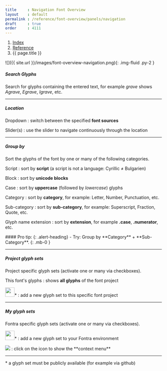 ```yaml
---
title     : Navigation Font Overview
layout    : default
permalink : /reference/font-overview/panels/navigation
draft     : true
order     : 4111
---
```


<nav aria-label="breadcrumb">
  <ol class="breadcrumb small">
    <li class="breadcrumb-item"><a href="{{ site.url }}">Index</a></li>
    <li class="breadcrumb-item"><a href="{{ site.url }}/reference">Reference</a></li>
    <li class="breadcrumb-item active" aria-current="page">{{ page.title }}</li>
  </ol>
</nav>

<div class='row'>
<div class='col-md' markdown='1'>
![]({{ site.url }}/images/font-overview-navigation.png){: .img-fluid .py-2 }
</div>
<div class='col-md' markdown='1'>

##### Search Glyphs

Search for glyphs containing the entered text, for example *grave* shows *Agrave*, *Egrave*, *Igrave*, etc.

- - -

##### Location

Dropdown
: switch between the specified **font sources**

Slider(s)
: use the slider to navigate continuously through the location


- - -

##### Group by

Sort the glyphs of the font by one or many of the following categories.

Script
: sort by **script** (a script is not a language: Cyrillic ≠ Bulgarien) 

Block
: sort by **unicode blocks**

Case
: sort by **uppercase** (followed by *lowercase*) glyphs

Category
: sort by **category**, for example: Letter, Number, Punctuation, etc.

Sub-category
: sort by **sub-category**, for example: Superscript, Fraction, Quote, etc.

Glyph name extension
: sort by **extension**, for example **.case**, **.numerator**, etc.


<div class="alert alert-primary mt-3" role="alert" markdown='1'>
#### Pro tip: 
{: .alert-heading}
- Try: Group by **Category** + **Sub-Category**.
{: .mb-0 }
</div>

- - -

##### Project glyph sets

Project specific glyph sets (activate one or many via checkboxes).

This font's glyphs
: shows **all glyphs** of the font project

<img height="30" src='{{ site.url }}/images/icons/plus.svg' />*
: add a new glyph set to this specific font project

- - -

##### My glyph sets

Fontra specific glyph sets (activate one or many via checkboxes).

<img height="30" src='{{ site.url }}/images/icons/plus.svg' />*
: add a new glyph set to your Fontra environment 

<img src='{{ site.url }}/images/icons/pencil.svg' />
: click on the icon to show the **context menu**


- - -

\* a glyph set must be publicly available (for example via github)